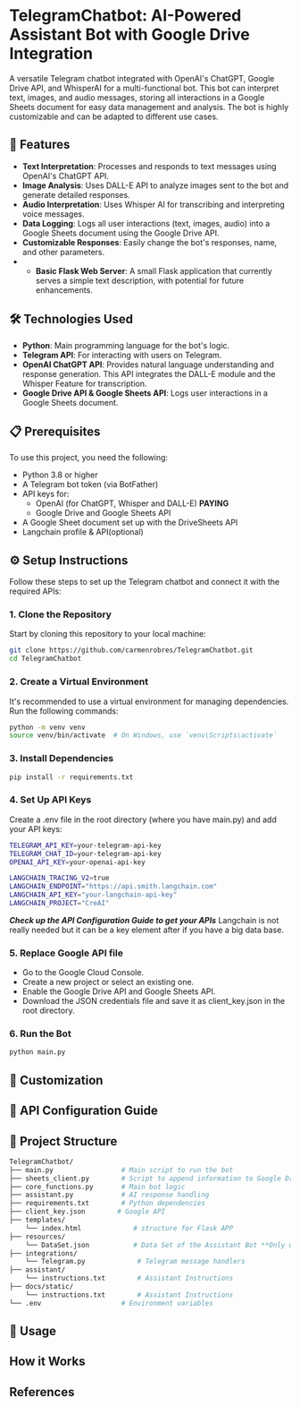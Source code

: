 # TelegramChatbot: AI-Powered Assistant Bot with Google Drive Integration

A versatile Telegram chatbot integrated with OpenAI's ChatGPT, Google Drive API, and WhisperAI for a multi-functional bot. This bot can interpret text, images, and audio messages, storing all interactions in a Google Sheets document for easy data management and analysis. The bot is highly customizable and can be adapted to different use cases.

## 🚀 Features

- **Text Interpretation**: Processes and responds to text messages using OpenAI's ChatGPT API.
- **Image Analysis**: Uses DALL-E API to analyze images sent to the bot and generate detailed responses.
- **Audio Interpretation**: Uses Whisper AI for transcribing and interpreting voice messages.
- **Data Logging**: Logs all user interactions (text, images, audio) into a Google Sheets document using the Google Drive API.
- **Customizable Responses**: Easily change the bot's responses, name, and other parameters.
- - **Basic Flask Web Server**: A small Flask application that currently serves a simple text description, with potential for future enhancements.


## 🛠️ Technologies Used

- **Python**: Main programming language for the bot's logic.
- **Telegram API**: For interacting with users on Telegram.
- **OpenAI ChatGPT API**: Provides natural language understanding and response generation. This API integrates the DALL-E module and the Whisper Feature for transcription.
- **Google Drive API & Google Sheets API**: Logs user interactions in a Google Sheets document.

## 📋 Prerequisites

To use this project, you need the following:

- Python 3.8 or higher
- A Telegram bot token (via BotFather)
- API keys for:
  - OpenAI (for ChatGPT, Whisper and DALL-E) **PAYING**
  - Google Drive and Google Sheets API
- A Google Sheet document set up with the DriveSheets API
- Langchain profile & API(optional)

## ⚙️ Setup Instructions

Follow these steps to set up the Telegram chatbot and connect it with the required APIs:

### 1. Clone the Repository

Start by cloning this repository to your local machine:

```bash
git clone https://github.com/carmenrobres/TelegramChatbot.git
cd TelegramChatbot
```

### 2. Create a Virtual Environment
It's recommended to use a virtual environment for managing dependencies. Run the following commands:

```bash
python -m venv venv
source venv/bin/activate  # On Windows, use `venv\Scripts\activate`
```

### 3. Install Dependencies
```bash
pip install -r requirements.txt
```

### 4. Set Up API Keys
Create a .env file in the root directory (where you have main.py) and add your API keys:

```bash
TELEGRAM_API_KEY=your-telegram-api-key
TELEGRAM_CHAT_ID=your-telegram-api-key
OPENAI_API_KEY=your-openai-api-key

LANGCHAIN_TRACING_V2=true
LANGCHAIN_ENDPOINT="https://api.smith.langchain.com"
LANGCHAIN_API_KEY="your-langchain-api-key"
LANGCHAIN_PROJECT="CreAI"
```

***Check up the API Configuration Guide to get your APIs***
Langchain is not really needed but it can be a key element after if you have a big data base.

### 5. Replace Google API file
- Go to the Google Cloud Console.
- Create a new project or select an existing one.
- Enable the Google Drive API and Google Sheets API.
- Download the JSON credentials file and save it as client_key.json in the root directory.
  
### 6. Run the Bot
```bash
python main.py
```

## 🔧 Customization

## 📖 API Configuration Guide

## 📂 Project Structure
```bash
TelegramChatbot/
├── main.py                 # Main script to run the bot
├── sheets_client.py        # Script to append information to Google Drive
├── core_functions.py       # Main bot logic
├── assistant.py            # AI response handling
├── requirements.txt        # Python dependencies
├── client_key.json        # Google API 
├── templates/                 
    └── index.html             # structure for Flask APP
├── resources/                 
    └── DataSet.json           # Data Set of the Assistant Bot **Only works as Json**
├── integrations/                 
    └── Telegram.py             # Telegram message handlers
├── assistant/                 
    └── instructions.txt        # Assistant Instructions
├── docs/static/                 
    └── instructions.txt        # Assistant Instructions
└── .env                    # Environment variables

```

## 🤖 Usage

## How it Works

## References
